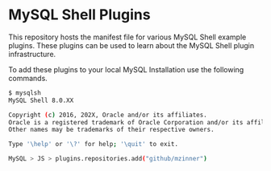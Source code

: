 # MySQL Shell Plugins

This repository hosts the manifest file for various MySQL Shell example plugins. These plugins can be used to learn about the MySQL Shell plugin infrastructure.

To add these plugins to your local MySQL Installation use the following commands.

```bash
$ mysqlsh
MySQL Shell 8.0.XX

Copyright (c) 2016, 202X, Oracle and/or its affiliates.
Oracle is a registered trademark of Oracle Corporation and/or its affiliates.
Other names may be trademarks of their respective owners.

Type '\help' or '\?' for help; '\quit' to exit.

MySQL > JS > plugins.repositories.add("github/mzinner")
```
